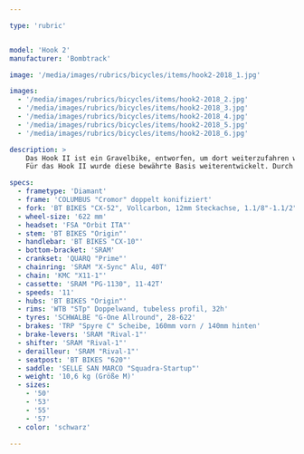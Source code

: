 ```yaml
---

type: 'rubric'


model: 'Hook 2'
manufacturer: 'Bombtrack'

image: '/media/images/rubrics/bicycles/items/hook2-2018_1.jpg'

images:
  - '/media/images/rubrics/bicycles/items/hook2-2018_2.jpg'
  - '/media/images/rubrics/bicycles/items/hook2-2018_3.jpg'
  - '/media/images/rubrics/bicycles/items/hook2-2018_4.jpg'
  - '/media/images/rubrics/bicycles/items/hook2-2018_5.jpg'
  - '/media/images/rubrics/bicycles/items/hook2-2018_6.jpg'

description: >
    Das Hook II ist ein Gravelbike, entworfen, um dort weiterzufahren wo es richtig unbequem wird. Die Basis bildet Das originale Hook, welches sich in der Vergangenheit als überaus tauglich erwies, bereits vollkommen unbeeindruckt transalpine endurance Mountainbike- Rennen wegsteckte.
    Für das Hook II wurde diese bewährte Basis weiterentwickelt. Durch das Hinzufügen von Steckachsen, doppelt konifizierte Columbus Rohre und eine Vollcarbongabel. Nicht nur in der Geometrie, auch durch Ösen für Hinterradgepäckträgermontage und Schutzbleche wurde die Vielseitigkeit des Hook bewahrt. Darüber hinaus verfügt das Hook II über dei Quarq Prime Kettenradgarnitur, sodaß das Aufrüsten mit einem Powermeter keine Umstände bereitet.

specs:
  - frametype: 'Diamant'
  - frame: 'COLUMBUS "Cromor" doppelt konifiziert'
  - fork: 'BT BIKES "CX-52", Vollcarbon, 12mm Steckachse, 1.1/8"-1.1/2", tapered'
  - wheel-size: '622 mm'
  - headset: 'FSA "Orbit ITA"'
  - stem: 'BT BIKES "Origin"'
  - handlebar: 'BT BIKES "CX-10"'
  - bottom-bracket: 'SRAM'
  - crankset: 'QUARQ "Prime"'
  - chainring: 'SRAM "X-Sync" Alu, 40T'
  - chain: 'KMC "X11-1"'
  - cassette: 'SRAM "PG-1130", 11-42T'
  - speeds: '11'
  - hubs: 'BT BIKES "Origin"'
  - rims: 'WTB "STp" Doppelwand, tubeless profil, 32h'
  - tyres: 'SCHWALBE "G-One Allround", 28-622'
  - brakes: 'TRP "Spyre C" Scheibe, 160mm vorn / 140mm hinten'
  - brake-levers: 'SRAM "Rival-1"'
  - shifter: 'SRAM "Rival-1"'
  - derailleur: 'SRAM "Rival-1"'
  - seatpost: 'BT BIKES "620"'
  - saddle: 'SELLE SAN MARCO "Squadra-Startup"'
  - weight: '10,6 kg (Größe M)'
  - sizes:
    - '50'
    - '53'
    - '55'
    - '57'
  - color: 'schwarz'

---
```

